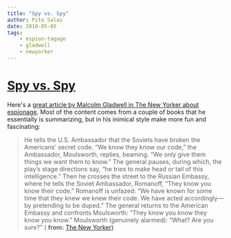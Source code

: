 ```yaml
---
title: "Spy vs. Spy"
author: Pito Salas
date: 2010-05-05
tags:
    - espion-tagage
    - gladwell
    - newyorker
---
```

# [Spy vs. Spy](None)




Here's a [great article by Malcolm Gladwell in The New Yorker about
espionage](<http://www.newyorker.com/arts/critics/atlarge/2010/05/10/100510crat_atlarge_gladwell>).
Most of the content comes from a couple of books that he essentially is
summarizing, but in his inimical style make more fun and fascinating:

> He tells the U.S. Ambassador that the Soviets have broken the Americans’
> secret code. “We know they know our code,” the Ambassador, Moulsworth,
> replies, beaming. “We only give them things we want them to know.” The
> general pauses, during which, the play’s stage directions say, “he tries to
> make head or tail of this intelligence.” Then he crosses the street to the
> Russian Embassy, where he tells the Soviet Ambassador, Romanoff, “They know
> you know their code.” Romanoff is unfazed: “We have known for some time that
> they knew we knew their code. We have acted accordingly—by pretending to be
> duped.” The general returns to the American Embassy and confronts
> Moulsworth: “They know you know they know you know.” Moulsworth (genuinely
> alarmed): “What? Are you sure?” ( **from:** [The New
> Yorker)](<http://www.newyorker.com/arts/critics/atlarge/2010/05/10/100510crat_atlarge_gladwell?currentPage=all#ixzz0n3eIfwtm>)  
>


